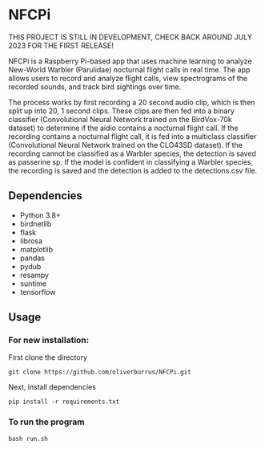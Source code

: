 # NFCPi
THIS PROJECT IS STILL IN DEVELOPMENT, CHECK BACK AROUND JULY 2023 FOR THE FIRST RELEASE!

NFCPi is a Raspberry Pi-based app that uses machine learning to analyze New-World Warbler (Parulidae) nocturnal flight calls in real time. The app allows users to record and analyze flight calls, view spectrograms of the recorded sounds, and track bird sightings over time. 

The process works by first recording a 20 second audio clip, which is then split up into 20, 1 second clips. These clips are then fed into a binary classifier (Convolutional Neural Network trained on the BirdVox-70k dataset) to determine if the aidio contains a nocturnal flight call. If the recording contains a nocturnal flight call, it is fed into a multiclass classifier (Convolutional Neural Network trained on the CLO43SD dataset). If the recording cannot be classified as a Warbler species, the detection is saved as passerine sp. If the model is confident in classifying a Warbler species, the recording is saved and the detection is added to the detections.csv file. 

## Dependencies
- Python 3.8+
- birdnetlib
- flask
- librosa
- matplotlib
- pandas
- pydub
- resampy
- suntime
- tensorflow

## Usage
### For new installation:
First clone the directory
```
git clone https://github.com/oliverburrus/NFCPi.git
```
Next, install dependencies
```
pip install -r requirements.txt
```

### To run the program
```
bash run.sh
```
